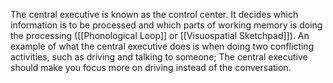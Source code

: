 The central executive is known as the control center. It decides which information is to be processed and which parts of working memory is doing the processing ([[Phonological Loop]] or [[Visuospatial Sketchpad]]). An example of what the central executive does is when doing two conflicting activities, such as driving and talking to someone; The central executive should make you focus more on driving instead of the conversation.

